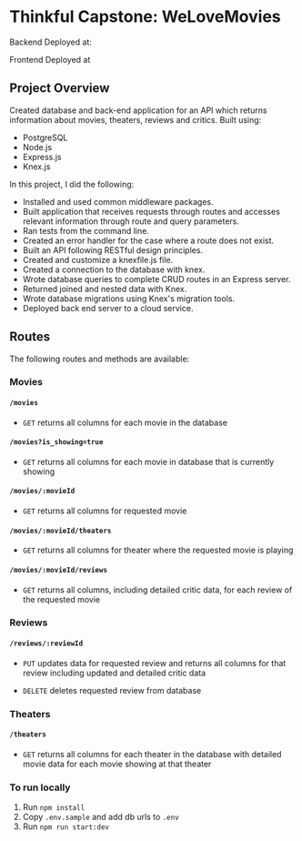 # Thinkful Capstone: WeLoveMovies

Backend Deployed at: 

Frontend Deployed at 

## Project Overview

Created database and back-end application for an API which returns information about movies, theaters, reviews and critics.
Built using:

- PostgreSQL
- Node.js
- Express.js
- Knex.js

In this project, I did the following:

- Installed and used common middleware packages.
- Built application that receives requests through routes and accesses relevant information through route and query parameters.
- Ran tests from the command line.
- Created an error handler for the case where a route does not exist.
- Built an API following RESTful design principles.
- Created and customize a knexfile.js file.
- Created a connection to the database with knex.
- Wrote database queries to complete CRUD routes in an Express server.
- Returned joined and nested data with Knex.
- Wrote database migrations using Knex's migration tools.
- Deployed back end server to a cloud service.

## Routes

The following routes and methods are available:

### Movies

#### `/movies`

- `GET` returns all columns for each movie in the database

#### `/movies?is_showing=true`

- `GET` returns all columns for each movie in database that is currently showing

#### `/movies/:movieId`

- `GET` returns all columns for requested movie

#### `/movies/:movieId/theaters`

- `GET` returns all columns for theater where the requested movie is playing

#### `/movies/:movieId/reviews`

- `GET` returns all columns, including detailed critic data, for each review of the requested movie

### Reviews

#### `/reviews/:reviewId`

- `PUT` updates data for requested review and returns all columns for that review including updated and detailed critic data

* `DELETE` deletes requested review from database

### Theaters

#### `/theaters`

- `GET` returns all columns for each theater in the database with detailed movie data for each movie showing at that theater

### To run locally

1. Run `npm install`
2. Copy `.env.sample` and add db urls to `.env`
3. Run `npm run start:dev`
